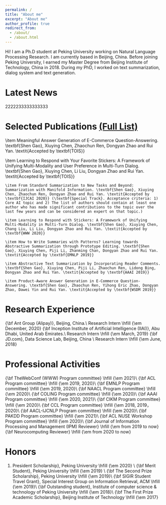 ```yaml
---
permalink: /
title: "About me"
excerpt: "About me"
author_profile: true
redirect_from: 
  - /about/
  - /about.html
---
```


Hi! I am a Ph.D student at Peking University working on Natural Language Processing Research. I am currently based in Beijing, China. Before joining  Peking University, I earned my Master Degree from Beijing Institute of Technology, China in 2018. During my PhD, I worked on text summarization, dialog system and text generation. 

Latest News
======
2222233333333333

Selected Publications [(Full List)](https://scholar.google.com/citations?user=Xb5yz-YAAAAJ&hl=zh-CN)
======
\item Meaningful Answer Generation of E-Commerce Question-Answering. \textbf{Shen Gao}, Xiuying Chen, Zhaochun Ren, Dongyan Zhao and Rui Yan. \textit{Accepted by \textbf{TOIS}} 

\item Learning to Respond with Your Favorite Stickers: A Framework of Unifying Multi-Modality and User Preference in Multi-Turn Dialog. \textbf{Shen Gao}, Xiuying Chen, Li Liu, Dongyan Zhao and Rui Yan. \textit{Accepted by \textbf{TOIS}} 
    
    \item From Standard Summarization to New Tasks and Beyond: Summarization with Manifold Information. \textbf{Shen Gao}, Xiuying Chen, Zhaochun Ren, Dongyan Zhao and Rui Yan. \textit{Accepted by \textbf{IJCAI 2020}} (\textbf{Special Track}. Acceptance criteria: 1) Core AI topic and 2) The list of authors should contain at least one author who has made significant contributions to the topic over the last few years and can be considered an expert on that topic.)
    
    \item Learning to Respond with Stickers: A Framework of Unifying Multi-Modality in Multi-Turn Dialog. \textbf{Shen Gao}, Xiuying Chen, Chang Liu, Li Liu, Dongyan Zhao and Rui Yan. \textit{Accepted by \textbf{WWW 2020}}
    
    \item How to Write Summaries with Patterns? Learning towards Abstractive Summarization through Prototype Editing. \textbf{Shen Gao}, Xiuying Chen, Piji Li, Zhanming Chan, Dongyan Zhao and Rui Yan. \textit{Accepted by \textbf{EMNLP 2019}}
    
    \item Abstractive Text Summarization by Incorporating Reader Comments. \textbf{Shen Gao}, Xiuying Chen, Piji Li, Zhaochun Ren, Lidong Bing, Dongyan Zhao and Rui Yan. \textit{Accepted by \textbf{AAAI 2019}}
    
    \item Product-Aware Answer Generation in E-Commerce Question-Answering. \textbf{Shen Gao}, Zhaochun Ren, Yihong Eric Zhao, Dongyan Zhao, Dawei Yin and Rui Yan. \textit{Accepted by \textbf{WSDM 2019}}
    
Research Experience
======
{\bf Ant Group (Alipay)}, Beijing, China.\\
Research Intern \hfill {\em December, 2020} 
{\bf Inception Institute of Artificial Intelligence (IIAI)}, Abu Dhabi, United Arab Emirates.\\
Research Intern \hfill {\em March, 2019} 
{\bf JD.com}, Data Science Lab, Beijing, China \\
Research Intern \hfill {\em June, 2018}

Professional Activities
======
{\bf TheWebConf (WWW) Program committee} \hfill {\em  2021}\\
{\bf ACL Program committee} \hfill {\em  2019, 2020}\\
{\bf EMNLP Program committee} \hfill {\em  2019, 2020}\\
{\bf NAACL Program committee} \hfill {\em  2020}\\
{\bf COLING Program committee} \hfill {\em  2020}\\
{\bf AAAI Program committee} \hfill {\em  2020, 2021}\\
{\bf CIKM Program committee} \hfill {\em  2020}\\
{\bf CCL Program committee} \hfill {\em  2018, 2019， 2020}\\
{\bf AACL-IJCNLP Program committee} \hfill {\em  2020}\\
{\bf PAKDD Program committee} \hfill {\em  2021}\\
{\bf ACL NUSE Workshop Program committee} \hfill {\em  2020}\\
{\bf Journal of Information Processing and Management (IPM) Reviewer} \hfill {\em  from 2019 to now}
{\bf Neurocomputing Reviewer} \hfill {\em  from 2020 to now}

Honors
======
1. President Scholarship}, Peking University \hfill {\em 2020} \\
{\bf Merit Student}, Peking University \hfill {\em 2019} \\
{\bf The Second Prize Scholarship}, Peking University \hfill {\em 2019}\\
{\bf SIGIR Student Travel Grant}, Special Interest Group on Information Retrieval, ACM \hfill {\em 2019}\\
{\bf Outstanding student}, Institute of computer science \& technology of Peking University \hfill {\em 2018}\\
{\bf The First Prize Academic Scholarship}, Beijing Institute of Technology \hfill {\em 2017}

